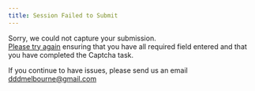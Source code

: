 ```yaml
---
title: Session Failed to Submit
---
```

Sorry, we could not capture your submission.  
[Please try again](/submit-a-session) ensuring that you have all required field entered and that you have completed the Captcha task.

If you continue to have issues, please send us an email [dddmelbourne@gmail.com](mailto:dddmelbourne@gmail.com)
